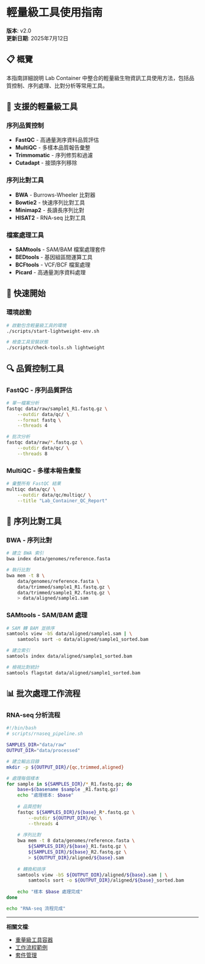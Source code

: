 # 輕量級工具使用指南

**版本**: v2.0  
**更新日期**: 2025年7月12日  

## 📋 概覽

本指南詳細說明 Lab Container 中整合的輕量級生物資訊工具使用方法，包括品質控制、序列處理、比對分析等常用工具。

## 🧬 支援的輕量級工具

### 序列品質控制
- **FastQC** - 高通量測序資料品質評估
- **MultiQC** - 多樣本品質報告彙整
- **Trimmomatic** - 序列修剪和過濾
- **Cutadapt** - 接頭序列移除

### 序列比對工具
- **BWA** - Burrows-Wheeler 比對器
- **Bowtie2** - 快速序列比對工具
- **Minimap2** - 長讀長序列比對
- **HISAT2** - RNA-seq 比對工具

### 檔案處理工具
- **SAMtools** - SAM/BAM 檔案處理套件
- **BEDtools** - 基因組區間運算工具
- **BCFtools** - VCF/BCF 檔案處理
- **Picard** - 高通量測序資料處理

## 🚀 快速開始

### 環境啟動

```bash
# 啟動包含輕量級工具的環境
./scripts/start-lightweight-env.sh

# 檢查工具安裝狀態
./scripts/check-tools.sh lightweight
```

## 🔍 品質控制工具

### FastQC - 序列品質評估

```bash
# 單一檔案分析
fastqc data/raw/sample1_R1.fastq.gz \
    --outdir data/qc/ \
    --format fastq \
    --threads 4

# 批次分析
fastqc data/raw/*.fastq.gz \
    --outdir data/qc/ \
    --threads 8
```

### MultiQC - 多樣本報告彙整

```bash
# 彙整所有 FastQC 結果
multiqc data/qc/ \
    --outdir data/qc/multiqc/ \
    --title "Lab_Container_QC_Report"
```

## 🧭 序列比對工具

### BWA - 序列比對

```bash
# 建立 BWA 索引
bwa index data/genomes/reference.fasta

# 執行比對
bwa mem -t 8 \
    data/genomes/reference.fasta \
    data/trimmed/sample1_R1.fastq.gz \
    data/trimmed/sample1_R2.fastq.gz \
    > data/aligned/sample1.sam
```

### SAMtools - SAM/BAM 處理

```bash
# SAM 轉 BAM 並排序
samtools view -bS data/aligned/sample1.sam | \
    samtools sort -o data/aligned/sample1_sorted.bam

# 建立索引
samtools index data/aligned/sample1_sorted.bam

# 檢視比對統計
samtools flagstat data/aligned/sample1_sorted.bam
```

## 📊 批次處理工作流程

### RNA-seq 分析流程

```bash
#!/bin/bash
# scripts/rnaseq_pipeline.sh

SAMPLES_DIR="data/raw"
OUTPUT_DIR="data/processed"

# 建立輸出目錄
mkdir -p ${OUTPUT_DIR}/{qc,trimmed,aligned}

# 處理每個樣本
for sample in ${SAMPLES_DIR}/*_R1.fastq.gz; do
    base=$(basename $sample _R1.fastq.gz)
    echo "處理樣本: $base"
    
    # 品質控制
    fastqc ${SAMPLES_DIR}/${base}_R*.fastq.gz \
        --outdir ${OUTPUT_DIR}/qc \
        --threads 4
    
    # 序列比對
    bwa mem -t 8 data/genomes/reference.fasta \
        ${SAMPLES_DIR}/${base}_R1.fastq.gz \
        ${SAMPLES_DIR}/${base}_R2.fastq.gz \
        > ${OUTPUT_DIR}/aligned/${base}.sam
    
    # 轉換和排序
    samtools view -bS ${OUTPUT_DIR}/aligned/${base}.sam | \
        samtools sort -o ${OUTPUT_DIR}/aligned/${base}_sorted.bam
    
    echo "樣本 $base 處理完成"
done

echo "RNA-seq 流程完成"
```

---

**相關文檔**:
- [重量級工具容器](./heavyweight-tools.md)
- [工作流程範例](./workflows.md)
- [套件管理](./package-management.md)
